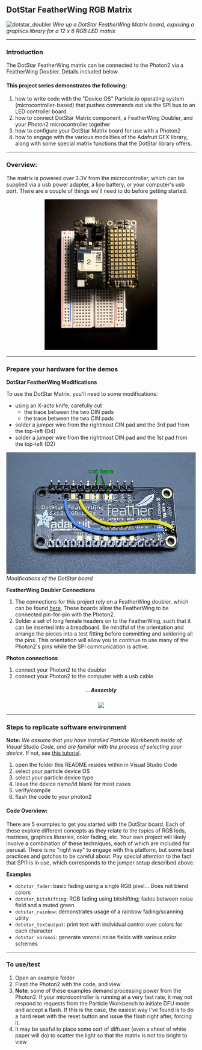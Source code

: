 ## DotStar FeatherWing RGB Matrix

![dotstar_doubler](imgs/dotstar_doubler.JPG)
*Wire up a DotStar FeatherWing Matrix board, exposing a graphics library for a 12 x 6 RGB LED matrix*

---

### Introduction 

The DotStar FeatherWing matrix can be connected to the Photon2 via a FeatherWing Doubler.  Details included below.

#### This project series demonstrates the following:

1. how to write code with the "Device OS" Particle.io operating system (microcontroller-based) that pushes commands out via the SPI bus to an LED controller board.
1. how to connect DotStar Matrix component, a FeatherWing Doubler, and your Photon2 microcontroller together
1. how to configure your DotStar Matrix board for use with a Photon2
1. how to engage with the various modalities of the Adafruit GFX library, along with some special matrix functions that the DotStar library offers.

---

### Overview: 

The matrix is powered over 3.3V from the microcontroller, which can be supplied via a usb power adapter, a lipo battery, or your computer's usb port.  There are a couple of things we'll need to do before getting started.

<div align="center"><img src="imgs/dotstar_top.jpg" width="300px"></div>

---

### Prepare your hardware for the demos

**DotStar FeatherWing Modifications**

To use the DotStar Matrix, you'll need to some modifications:

- using an X-acto knife, carefully cut 
	- the trace between the two DIN pads
	- the trace between the two CIN pads
- solder a jumper wire from the rightmost CIN pad and the 3rd pad from the top-left (D4)
- solder a jumper wire from the rightmost DIN pad and the 1st pad from the top-left (D2)

![dotstar bottom](imgs/dotstarmatrix-spi1.png)
*Modifications of the DotStar board*

**FeatherWing Doubler Connections**

1. The connections for this project rely on a FeatherWing doubler, which can be found [here](https://www.adafruit.com/product/2890).  These boards allow the FeatherWing to be connected pin-for-pin with the Photon2.
1. Solder a set of long female headers on to the FeatherWing, such that it can be inserted into a breadboard.  Be mindful of the orientation and arrange the pieces into a test fitting before committing and soldering all the pins.  This orientation will allow you to continue to use many of the Photon2's pins while the SPI communication is active.

**Photon connections**

1. connect your Photon2 to the doubler
1. connect your Photon2 to the computer with a usb cable 

<div align="center"><h5>...Assembly</h5><img src="imgs/assembly_01.png"></img></div>

---

### Steps to replicate software environment

**Note:** *We assume that you have installed Particle Workbench inside of Visual Studio Code, and are familiar with the process of selecting your device.*  If not, see [this tutorial](https://github.com/Berkeley-MDes/tdf-fa24-equilet/blob/main/_tutorials/installation_compilation/p2_pw_tutorial/README.md).

1. open the folder this README resides within in Visual Studio Code
1. select your particle device OS
1. select your particle device type
1. leave the device name/id blank for most cases
1. verify/compile
1. flash the code to your photon2 

#### Code Overview:

There are 5 examples to get you started with the DotStar board.  Each of these explore different concepts as they relate to the topics of RGB leds, matrices, graphics libraries, color fading, etc.  Your own project will likely involve a combination of these techniques, each of which are included for perusal.  There is no "right way" to engage with this platform, but some best practices and gotchas to be careful about.  Pay special attention to the fact that SPI1 is in use, which corresponds to the jumper setup described above.  

**Examples**

- `dotstar_fader`: basic fading using a single RGB pixel...  Does not blend colors
- `dotstar_bitshifting`: RGB fading using bitshifting; fades between noise field and a muted green
- `dotstar_rainbow`: demonstrates usage of a rainbow fading/scanning utility
- `dotstar_textoutput`: print text with individual control over colors for each character
- `dotstar_voronoi`: generate voronoi noise fields with various color schemes 

---

### To use/test

1. Open an example folder
1. Flash the Photon2 with the code, and view
1. **Note**: some of these examples demand processing power from the Photon2.  If your microcontroller is running at a very fast rate, it may not respond to requests from the Particle Workbench to initiate DFU mode and accept a flash.  If this is the case, the easiest way I've found is to do a hard reset with the reset button and issue the flash right after, forcing it.
1. It may be useful to place some sort of diffuser (even a sheet of white paper will do) to scatter the light so that the matrix is not too bright to view